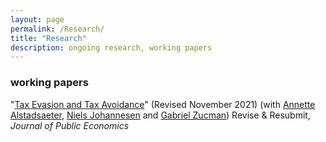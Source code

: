 ```yaml
---
layout: page
permalink: /Research/
title: "Research"
description: ongoing research, working papers
---
```


### working papers


"[Tax Evasion and Tax Avoidance](/publications/AJLZ2021(4).pdf)" (Revised November 2021)
(with [Annette Alstadsaeter](https://www.nmbu.no/ans/annette.alstadsater), [Niels Johannesen](https://www.nielsjohannesen.net/) and [Gabriel Zucman](https://gabriel-zucman.eu/))
Revise & Resubmit, *Journal of Public Economics*


